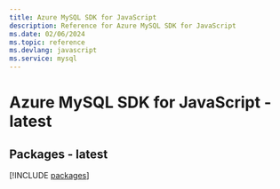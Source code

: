 ```yaml
---
title: Azure MySQL SDK for JavaScript
description: Reference for Azure MySQL SDK for JavaScript
ms.date: 02/06/2024
ms.topic: reference
ms.devlang: javascript
ms.service: mysql
---
```

# Azure MySQL SDK for JavaScript - latest
## Packages - latest
[!INCLUDE [packages](mysql-index.md)]